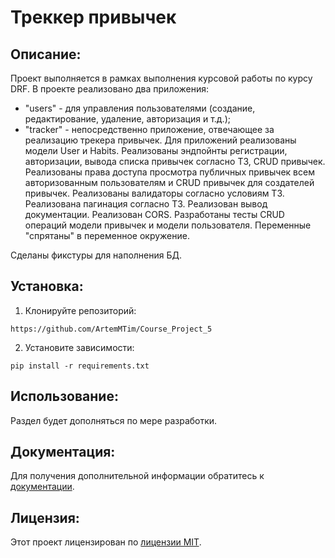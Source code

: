 # Треккер привычек
##  Описание:
Проект выполняется в рамках выполнения курсовой работы по курсу DRF.
В проекте реализовано два приложения:
- "users" - для управления пользователями (создание, редактирование, удаление, авторизация и т.д.);
- "tracker" - непосредственно приложение, отвечающее за реализацию трекера привычек.
Для приложений реализованы модели User и Habits.
Реализованы эндпойнты регистрации, авторизации, вывода списка привычек согласно ТЗ, CRUD привычек.
Реализованы права доступа просмотра публичных привычек всем авторизованным пользователям и CRUD привычек для создателей привычек.
Реализованы валидаторы согласно условиям ТЗ.
Реализована пагинация согласно ТЗ.
Реализован вывод документации.
Реализован CORS.
Разработаны тесты CRUD операций модели привычек и модели пользователя.
Переменные "спрятаны" в переменное окружение.


Сделаны фикстуры для наполнения БД.
## Установка:
1. Клонируйте репозиторий:
```
https://github.com/ArtemMTim/Course_Project_5
```
2. Установите зависимости:
```
pip install -r requirements.txt
```
## Использование:
Раздел будет дополняться по мере разработки.


## Документация:
Для получения дополнительной информации обратитесь к [документации](docs/README.md).

## Лицензия:

Этот проект лицензирован по [лицензии MIT](LICENSE).